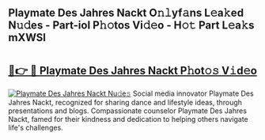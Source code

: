 ## Playmate Des Jahres Nackt O𝚗𝚕yf𝚊ns L𝚎a𝚔ed N𝚞𝚍es - Part-ioI P𝚑𝚘tos Vi𝚍𝚎o - H𝚘𝚝 Part L𝚎a𝚔s mXWSl

# <h2><a href="http://kfconwj.oniu.top/?m=Playmate+Des+Jahres+Nackt">🔗👉 🔴 Playmate Des Jahres Nackt P𝚑ot𝚘𝚜 V𝚒d𝚎o</a></h2>

[![Playmate Des Jahres Nackt Nu𝚍e𝚜](https://i.imgur.com/0qMVB7G.gif)](http://kfconwj.oniu.top/?m=Playmate+Des+Jahres+Nackt)
Social media innovator Playmate Des Jahres Nackt, recognized for sharing dance and lifestyle ideas, through presentations and blogs. Compassionate counselor Playmate Des Jahres Nackt, famed for their kindness and dedication to helping others navigate life's challenges.  
